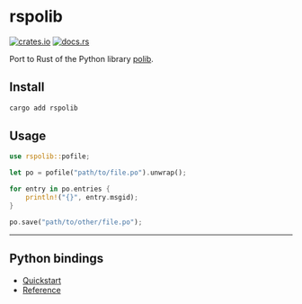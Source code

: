 # rspolib

[![crates.io](https://img.shields.io/crates/v/rspolib?logo=rust)](https://crates.io/crates/rspolib) [![docs.rs](https://img.shields.io/docsrs/rspolib?logo=docs.rs)](https://docs.rs/rspolib)

Port to Rust of the Python library [polib].

## Install

```bash
cargo add rspolib
```

## Usage

```rust
use rspolib::pofile;

let po = pofile("path/to/file.po").unwrap();

for entry in po.entries {
    println!("{}", entry.msgid);
}

po.save("path/to/other/file.po");
```

---

## Python bindings

- [Quickstart](https://github.com/mondeja/rspolib/tree/master/python#readme)
- [Reference](https://github.com/mondeja/rspolib/blob/master/python/REFERENCE.md)

[polib]: https://github.com/izimobil/polib
